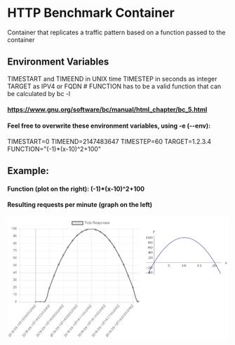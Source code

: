# HTTP Benchmark Container
Container that replicates a traffic pattern based on a function passed to the container

## Environment Variables
TIMESTART and TIMEEND in UNIX time 
TIMESTEP in seconds as integer
TARGET as IPV4 or FQDN # FUNCTION has to be a valid function that can be calculated by bc -l
#### https://www.gnu.org/software/bc/manual/html_chapter/bc_5.html

#### Feel free to overwrite these environment variables, using -e (--env):
TIMESTART=0 TIMEEND=2147483647 TIMESTEP=60 TARGET=1.2.3.4 FUNCTION="(-1)*(x-10)^2+100"

## Example:
#### Function (plot on the right): (-1)*(x-10)^2+100
#### Resulting requests per minute (graph on the left)

![Pattern Comparison](https://github.com/CM2Walki/BenchmarkContainer/blob/master/docs/metricDiag.png)
